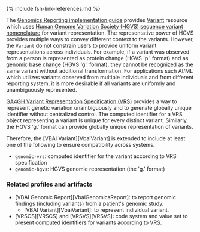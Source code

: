 {% include fsh-link-references.md %}

The [Genomics Reporting implementation guide](http://hl7.org/fhir/uv/genomics-reporting/) provides [Variant](http://hl7.org/fhir/uv/genomics-reporting/StructureDefinition/variant) resource which uses [Human Genome Variation Society (HGVS) sequence variant nomenclature](https://varnomen.hgvs.org/) for variant representation.
The representative power of HGVS provides multiple ways to convey different context to the variants.
However, the `Variant` do not constrain users to provide uniform variant representations across individuals. 
For example, if a variant was observed from a person is represented as protein change (HGVS 'p.' format) and as genomic base change (HGVS 'g.' format), they cannot be recognized as the same variant without additional transformation.
For applications such AI/ML which utilizes variants observed from multiple individuals and from different reporting system, it is more desirable if all variants are uniformly and unambiguously represented.


[GA4GH Variant Representation Specification (VRS)](https://vrs.ga4gh.org) provides a way to represent genetic variation unambiguously and to gerenate globally unique identifier without centralized control.
The computed identifier for a VRS object representing a variant is unique for every distinct variant.
Similarly, the HGVS 'g.' format can provide globally unique representation of variants.


Therefore, the [VBAI Variant][VbaiVariant] is extended to include at least one of the following to ensure compatibility across systems.
- `genomic-vrs`: computed identifier for the variant according to VRS specification
- `genomic-hgvs`: HGVS genomic representation (the 'g.' format)

### Related profiles and artifacts
- [VBAI Genomic Report][VbaiGenomicsReport]: to report genomic findings (including variants) from a patient's genomic study.
  - [VBAI Variant][VbaiVariant]: to represent individual variant.
- [VRSCS][VRSCS] and [VRSVS][VRSVS]: code system and value set to present computed identifiers for variants according to VRS.

